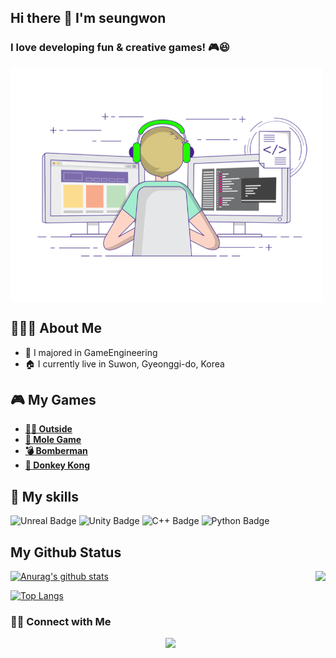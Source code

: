 <h2> Hi there 👋 I'm seungwon </h2>

<h3> I love developing fun & creative games! 🎮😆 </h3>

<img align="center" alt="GIF" src="https://raw.githubusercontent.com/devSouvik/devSouvik/master/gif3.gif" width="500"/>

## 👨🏻‍💻 About Me 

<!--
**SeungwWon-git/SeungWon** is a ✨ _special_ ✨ repository because its `README.md` (this file) appears on your GitHub profile.

Here are some ideas to get you started:

- 🔭 I’m currently working on ...
- 🌱 I’m currently learning ...
- 👯 I’m looking to collaborate on ...
- 🤔 I’m looking for help with ...
- 💬 Ask me about ...
- 📫 How to reach me: ...
- 😄 Pronouns: ...
- ⚡ Fun fact: ...
-->

- 🥇 I majored in GameEngineering
- 🏠 I currently live in Suwon, Gyeonggi-do, Korea

## 🎮 My Games
 * [**🧟‍♂️ Outside**](https://github.com/SeungWon-git/Outside/blob/main/JungSeungWon/README.md)
 * [**🔨 Mole Game**](https://github.com/SeungWon-git/Mole-Game/blob/main/README.md)
 * [**💣 Bomberman**](https://github.com/SeungWon-git/Bomberman_project/blob/main/README.md)
 * [**🦍 Donkey Kong**](https://github.com/SeungWon-git/Window-Programming/blob/main/README.md)

## 💫 My skills

![Unreal Badge](https://img.shields.io/badge/Unreal-0E1128?style=for-the-badge&logo=unrealengine&logoColor=white)
![Unity Badge](https://img.shields.io/badge/Unity-FFFFFF?style=for-the-badge&logo=unity&logoColor=black)
![C++ Badge](https://img.shields.io/badge/C++-5294E2?style=for-the-badge&logo=cplusplus&logoColor=white)
![Python Badge](https://img.shields.io/badge/Python-3776AB?style=for-the-badge&logo=python&logoColor=white)


## My Github Status

<img align='right' src="http://mazassumnida.wtf/api/v2/generate_badge?boj=monkeyman604">

[![Anurag's github stats](https://github-readme-stats.vercel.app/api?username=SeungWon-git&show_icons=true&theme=tokyonight)](https://github.com/anuraghazra/github-readme-stats)

[![Top Langs](https://github-readme-stats.vercel.app/api/top-langs/?username=SeungWon-git&layout=compact)](https://github.com/anuraghazra/github-readme-stats)

<h3> 🤝🏻 Connect with Me </h3>

<p align="center">
&nbsp; <a href="mailto:seungwon604@gmail.com" target="_blank" rel="noopener noreferrer"><img src="https://img.icons8.com/plasticine/100/000000/gmail.png"  width="50" /></a>
</p>


